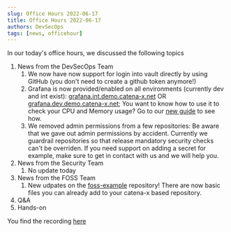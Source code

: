 ```yaml
---
slug: Office Hours 2022-06-17
title: Office Hours 2022-06-17
authors: DevSecOps
tags: [news, officehour]
---
```


In our today's office hours, we discussed the following topics

1. News from the DevSecOps Team
    1. We now have now support for login into vault directly by using GitHub (you don't need to create a github token anymore!)
    2. Grafana is now provided/enabled on all environments (currently dev and int exist): [grafana.int.demo.catena-x.net](https://grafana.int.demo.catena-x.net) OR [grafana.dev.demo.catena-x.net](https://grafana.dev.demo.catena-x.net); You want to know how to use it to check your CPU and Memory usage? Go to our [new guide](/docs/guides/how-to-monitor) to see how.
    3. We removed admin permissions from a few repositories: Be aware that we gave out admin permissions by accident. Currently we guardrail repositories so that release mandatory security checks can't be overriden. If you need support on adding a secret for example, make sure to get in contact with us and we will help you.
2. News from the Security Team
    1. No update today
3. News from the FOSS Team
    1. New udpates on the [foss-example](https://github.com/catenax-ng/foss-example) repository! There are now basic files you can already add to your catena-x based repository.
4. Q&A
5. Hands-on

You find the
recording [here](https://bcgcatenax.sharepoint.com/:f:/r/sites/CommunitiesofPractises/Shared%20Documents/CX-CoP%20DevSecOps/Office_Hours_Regular_Recordings?csf=1&web=1&e=YezRwb)
